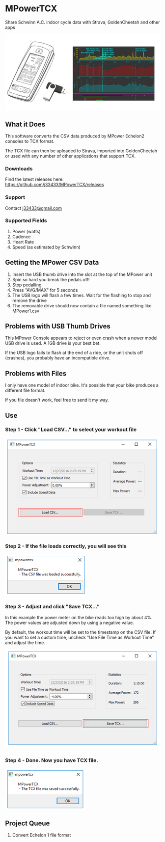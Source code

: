 # MPowerTCX
Share Schwinn A.C. indoor cycle data with Strava, GoldenCheetah and other apps

![Schwinn MPower Console](docs/components.png)

## What it Does
This software converts the CSV data produced by MPower Echelon2 consoles to TCX format.

The TCX file can then be uploaded to Strava, imported into GoldenCheetah or used with any number of other 
applications that support TCX.

### Downloads

Find the latest releases here: https://github.com/j33433/MPowerTCX/releases

### Support

Contact j33433@gmail.com

### Supported Fields
1. Power (watts)
1. Cadence
1. Heart Rate
1. Speed (as estimated by Schwinn)

## Getting the MPower CSV Data
1. Insert the USB thumb drive into the slot at the top of the MPower unit
1. Spin so hard you break the pedals off!
1. Stop pedalling
1. Press "AVG/MAX" for 5 seconds
1. The USB logo will flash a few times. Wait for the flashing to stop and remove the drive
1. The removable drive should now contain a file named something like MPower1.csv

## Problems with USB Thumb Drives
This MPower Console appears to reject or even crash when a newer model USB drive is used. A 1GB drive is your best bet.

If the USB logo fails to flash at the end of a ride, or the unit shuts off (crashes), you probably have an incompatible drive.

## Problems with Files
I only have one model of indoor bike. It's possible that your bike produces a different file format.

If you file doesn't work, feel free to send it my way.

## Use

### Step 1 - Click "Load CSV..." to select your workout file

![Step 1](docs/mp1.png)

### Step 2 - If the file loads correctly, you will see this

![Step 2](docs/mp2.png)

### Step 3 - Adjust and click "Save TCX..." 

In this example the power meter on the bike reads too high by about 4%. The power values are adjusted down by using a negative value. 

By default, the workout time will be set to the timestamp on the CSV file. If you want to set a custom time, uncheck "Use File Time as Workout Time" and adjust the time.

![Step 3](docs/mp3.png)

### Step 4 - Done. Now you have TCX file.

![Step 4](docs/mp4.png)


## Project Queue
1. Convert Echelon 1 file format
